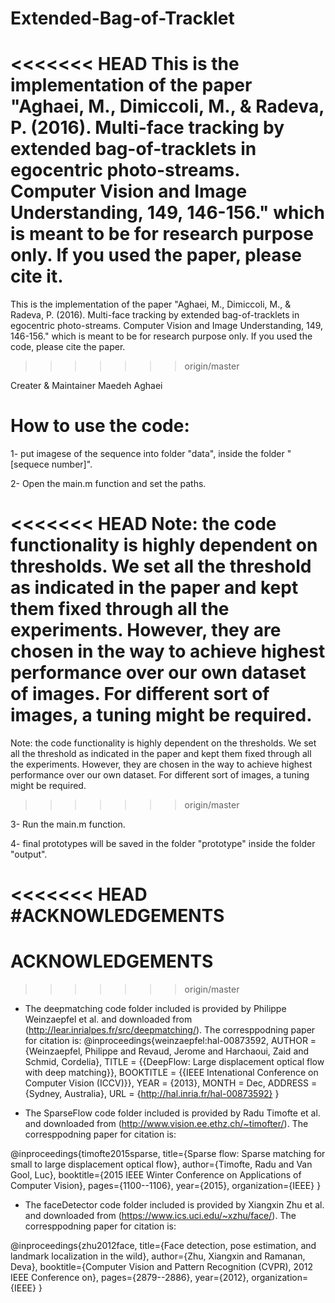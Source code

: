 # Extended-Bag-of-Tracklet

<<<<<<< HEAD
This is the implementation of the paper "Aghaei, M., Dimiccoli, M., & Radeva, P. (2016). Multi-face tracking by extended bag-of-tracklets in egocentric photo-streams. Computer Vision and Image Understanding, 149, 146-156." which is meant to be for research purpose only. If you used the paper, please cite it. 
=======
This is the implementation of the paper "Aghaei, M., Dimiccoli, M., & Radeva, P. (2016). Multi-face tracking by extended bag-of-tracklets in egocentric photo-streams. Computer Vision and Image Understanding, 149, 146-156." which is meant to be for research purpose only. If you used the code, please cite the paper. 
>>>>>>> origin/master

Creater & Maintainer
Maedeh Aghaei

# How to use the code:

1- put imagese of the sequence into folder "data", inside the folder "[sequece number]".

2- Open the main.m function and set the paths.

<<<<<<< HEAD
Note: the code functionality is highly dependent on thresholds. We set all the threshold as indicated in the paper and kept them fixed through all the experiments. However, they are chosen in the way to achieve highest performance over our own dataset of images. For different sort of images, a tuning might be required.
=======
Note: the code functionality is highly dependent on the thresholds. We set all the threshold as indicated in the paper and kept them fixed through all the experiments. However, they are chosen in the way to achieve highest performance over our own dataset. For different sort of images, a tuning might be required.
>>>>>>> origin/master

3- Run the main.m function.

4- final prototypes will be saved in the folder "prototype" inside the folder "output".


<<<<<<< HEAD
#ACKNOWLEDGEMENTS
=======
# ACKNOWLEDGEMENTS
>>>>>>> origin/master
* The deepmatching code folder included is provided by Philippe Weinzaepfel et al. and downloaded from (http://lear.inrialpes.fr/src/deepmatching/). The corresppodning paper for citation is:
@inproceedings{weinzaepfel:hal-00873592,
  AUTHOR = {Weinzaepfel, Philippe and Revaud, Jerome and Harchaoui, Zaid and Schmid, Cordelia},
  TITLE = {{DeepFlow: Large displacement optical flow with deep matching}},
  BOOKTITLE = {{IEEE Intenational Conference on Computer Vision (ICCV)}},
  YEAR = {2013},
  MONTH = Dec,
  ADDRESS = {Sydney, Australia},
  URL = {http://hal.inria.fr/hal-00873592}
}

* The SparseFlow code folder included is provided by Radu Timofte et al. and downloaded from (http://www.vision.ee.ethz.ch/~timofter/). The corresppodning paper for citation is:

@inproceedings{timofte2015sparse,
  title={Sparse flow: Sparse matching for small to large displacement optical flow},
  author={Timofte, Radu and Van Gool, Luc},
  booktitle={2015 IEEE Winter Conference on Applications of Computer Vision},
  pages={1100--1106},
  year={2015},
  organization={IEEE}
}

* The faceDetector code folder included is provided by Xiangxin Zhu et al. and downloaded from (https://www.ics.uci.edu/~xzhu/face/). The corresppodning paper for citation is:

@inproceedings{zhu2012face,
  title={Face detection, pose estimation, and landmark localization in the wild},
  author={Zhu, Xiangxin and Ramanan, Deva},
  booktitle={Computer Vision and Pattern Recognition (CVPR), 2012 IEEE Conference on},
  pages={2879--2886},
  year={2012},
  organization={IEEE}
}
  
